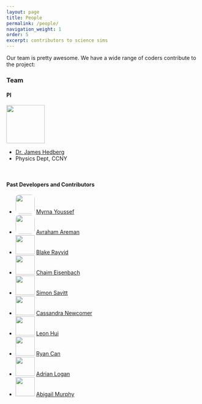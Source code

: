 ```yaml
---
layout: page
title: People
permalink: /people/
navigation_weight: 1
order: 5
excerpt: contributors to science sims
---
```


Our team is pretty awesome. We have a wide range of coders contribute to the project:

### Team


#### PI

<div class="team-member">
<img src="../img/jh.jpg" width="100">
<ul>
<li><a href="https://hedberg.ccnysites.cuny.edu/">Dr. James Hedberg</a></li>
<li>Physics Dept, CCNY</li>
</ul>
</div>

<br style="clear:both;"/>

#### Past Developers and Contributors

<ul class="dev-contribs">
<li> <img style="border-radius: 10px;" width="50" src="https://github.com/myoussef660.png?size=50" />  <a href="https://github.com/myoussef" >Myrna Youssef</a>
</li>
  <li> <img style="border-radius: 10px;" width="50" src="https://github.com/aareman.png?size=50" />  <a href="https://github.com/aareman" >Avraham Areman</a>
  </li>
  <li> <img width="50" src="https://github.com/brayvid.png?size=50" />  <a href="https://github.com/brayvid" >Blake Rayvid</a>
  </li>
  <li> <img width="50" src="https://github.com/ceisenbach.png?size=50" />  <a href="https://github.com/ceisenbach" >Chaim Eisenbach</a>
  </li>
  <li> <img width="50" src="https://github.com/DonkeyKongsTie.png?size=50" />  <a href="https://github.com/DonkeyKongsTie" >Simon Savitt</a>
  </li>
  <li> <img width="50" src="https://github.com/engineerwithoutfear.png?size=50" />  <a href="http://engineerwithoutfear.github.io/" >Cassandra Newcomer</a>
  </li>
  <li> <img width="50" src="https://github.com/leon0212.png?size=50" />  <a href="https://github.com/leon0212" >Leon Hui</a>
  </li>
  <li> <img width="50" src="https://github.com/ryancan.png?size=50" />  <a href="https://github.com/ryancan" >Ryan Can</a>
  </li>
  <li> <img width="50" src="https://github.com/TheGreatElectron.png?size=50" />  <a href="https://github.com/TheGreatElectron" >Adrian Logan</a>
  </li>
  <li> <img width="50" src="https://github.com/amurphy623.png?size=50" />  <a href="https://github.com/amurphy623" >Abigail Murphy</a>
  </li>

</ul>
